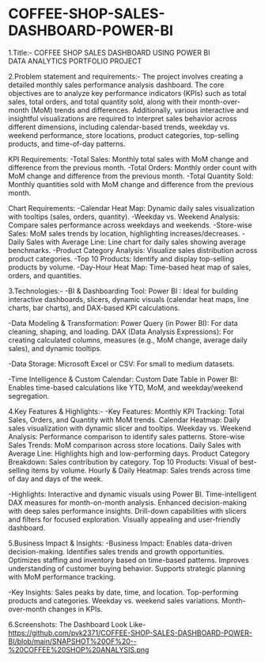 # COFFEE-SHOP-SALES-DASHBOARD-POWER-BI

1.Title:-
  COFFEE SHOP SALES DASHBOARD USING POWER BI                          
  DATA ANALYTICS PORTFOLIO PROJECT 

2.Problem statement and requirements:-
  The project involves creating a detailed monthly sales performance analysis dashboard. The core objectives are to analyze key performance indicators (KPIs) such as total sales, total orders, and total quantity sold, along with their month-over-month (MoM) trends and differences. Additionally, various interactive and insightful visualizations are required to interpret sales behavior across different dimensions, including calendar-based trends, weekday vs. weekend performance, store locations, product categories, top-selling products, and time-of-day patterns.

KPI Requirements:
-Total Sales: Monthly total sales with MoM change and difference from the previous month.
-Total Orders: Monthly order count with MoM change and difference from the previous month.
-Total Quantity Sold: Monthly quantities sold with MoM change and difference from the previous month.

Chart Requirements:
-Calendar Heat Map: Dynamic daily sales visualization with tooltips (sales, orders, quantity).
-Weekday vs. Weekend Analysis: Compare sales performance across weekdays and weekends.
-Store-wise Sales: MoM sales trends by location, highlighting increases/decreases.
-Daily Sales with Average Line: Line chart for daily sales showing average benchmarks.
-Product Category Analysis: Visualize sales distribution across product categories.
-Top 10 Products: Identify and display top-selling products by volume.
-Day-Hour Heat Map: Time-based heat map of sales, orders, and quantities.

3.Technologies:-
  -BI & Dashboarding Tool:
Power BI : Ideal for building interactive dashboards, slicers, dynamic visuals (calendar heat maps, line charts, bar charts), and DAX-based KPI calculations.
  
  -Data Modeling & Transformation:
Power Query (in Power BI): For data cleaning, shaping, and loading.
DAX (Data Analysis Expressions): For creating calculated columns, measures (e.g., MoM change, average daily sales), and dynamic tooltips.

  -Data Storage:
Microsoft Excel or CSV: For small to medium datasets.

  -Time Intelligence & Custom Calendar:
Custom Date Table in Power BI: Enables time-based calculations like YTD, MoM, and weekday/weekend segregation.

4.Key Features &  Highlights:-
  -Key Features:
Monthly KPI Tracking: Total Sales, Orders, and Quantity with MoM trends.
Calendar Heatmap: Daily sales visualization with dynamic slicer and tooltips.
Weekday vs. Weekend Analysis: Performance comparison to identify sales patterns.
Store-wise Sales Trends: MoM comparison across store locations.
Daily Sales with Average Line: Highlights high and low-performing days.
Product Category Breakdown: Sales contribution by category.
Top 10 Products: Visual of best-selling items by volume.
Hourly & Daily Heatmap: Sales trends across time of day and days of the week.

  -Highlights:
Interactive and dynamic visuals using Power BI.
Time-intelligent DAX measures for month-on-month analysis.
Enhanced decision-making with deep sales performance insights.
Drill-down capabilities with slicers and filters for focused exploration.
Visually appealing and user-friendly dashboard.

5.Business Impact & Insights:
  -Business Impact:
Enables data-driven decision-making.
Identifies sales trends and growth opportunities.
Optimizes staffing and inventory based on time-based patterns.
Improves understanding of customer buying behavior.
Supports strategic planning with MoM performance tracking.

  -Key Insights:
Sales peaks by date, time, and location.
Top-performing products and categories.
Weekday vs. weekend sales variations.
Month-over-month changes in KPIs.

6.Screenshots:
The Dashboard Look Like-
https://github.com/pvk2371/COFFEE-SHOP-SALES-DASHBOARD-POWER-BI/blob/main/SNAPSHOT%20OF%20--%20COFFEE%20SHOP%20ANALYSIS.png



